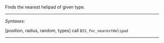 Finds the nearest helipad of given type.


---
*Syntaxes:*

[position, radius, random, types] call `BIS_fnc_nearestHelipad`

---
